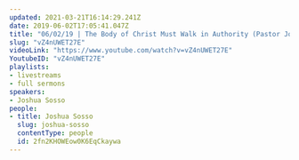 ```yaml
---
updated: 2021-03-21T16:14:29.241Z
date: 2019-06-02T17:05:41.047Z
title: "06/02/19 | The Body of Christ Must Walk in Authority (Pastor Joshua Sosso)"
slug: "vZ4nUWET27E"
videoLink: "https://www.youtube.com/watch?v=vZ4nUWET27E"
YoutubeID: "vZ4nUWET27E"
playlists:
- livestreams
- full sermons
speakers:
- Joshua Sosso
people:
- title: Joshua Sosso
  slug: joshua-sosso
  contentType: people
  id: 2fn2KHOWEow0K6EqCkaywa
---
```

